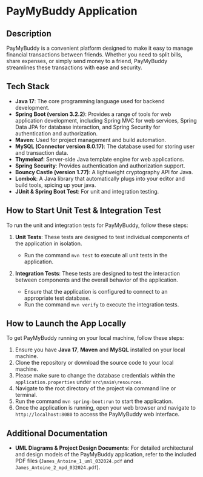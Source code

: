 # PayMyBuddy Application

## Description

PayMyBuddy is a convenient platform designed to make it easy to manage financial transactions between friends. Whether you need to split bills, share expenses, or simply send money to a friend, PayMyBuddy streamlines these transactions with ease and security.

## Tech Stack

- **Java 17**: The core programming language used for backend development.
- **Spring Boot (version 3.2.2)**: Provides a range of tools for web application development, including Spring MVC for web services, Spring Data JPA for database interaction, and Spring Security for authentication and authorization.
- **Maven**: Used for project management and build automation.
- **MySQL (Connector version 8.0.17)**: The database used for storing user and transaction data.
- **Thymeleaf**: Server-side Java template engine for web applications.
- **Spring Security**: Provides authentication and authorization support.
- **Bouncy Castle (version 1.77)**: A lightweight cryptography API for Java.
- **Lombok**: A Java library that automatically plugs into your editor and build tools, spicing up your java.
- **JUnit & Spring Boot Test**: For unit and integration testing.

## How to Start Unit Test & Integration Test

To run the unit and integration tests for PayMyBuddy, follow these steps:

1. **Unit Tests**: These tests are designed to test individual components of the application in isolation.
    - Run the command `mvn test` to execute all unit tests in the application.

2. **Integration Tests**: These tests are designed to test the interaction between components and the overall behavior of the application.
    - Ensure that the application is configured to connect to an appropriate test database.
    - Run the command `mvn verify` to execute the integration tests.

## How to Launch the App Locally

To get PayMyBuddy running on your local machine, follow these steps:

1. Ensure you have **Java 17**, **Maven** and **MySQL** installed on your local machine.
2. Clone the repository or download the source code to your local machine.
3. Please make sure to change the database credentials within the `application.properties` under `src\main\resources`.
4. Navigate to the root directory of the project via command line or terminal.
5. Run the command `mvn spring-boot:run` to start the application.
6. Once the application is running, open your web browser and navigate to `http://localhost:8080` to access the PayMyBuddy web interface.


## Additional Documentation

- **UML Diagrams & Project Design Documents**: For detailed architectural and design models of the PayMyBuddy application, refer to the included PDF files (`James_Antoine_1_uml_032024.pdf` and `James_Antoine_2_mpd_032024.pdf`).
